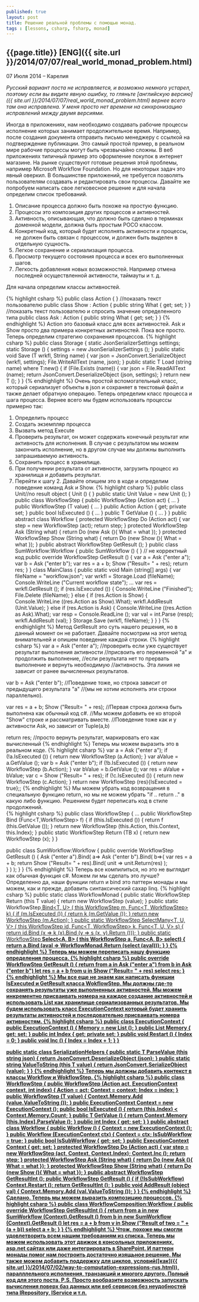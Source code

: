 ```yaml
---
published: true
layout: post
title: Решение реальной проблемы с помощью монад.
tags : [lessons, csharp, fsharp, monad]
---
```


## {{page.title}} [ENG]({{ site.url }}/2014/07/07/real_world_monad_problem.html)

<p class="meta">07 Июля 2014 &#8211; Карелия</p>

*Русский вариант поста не исправляется, и возможно немного устарел, поэтому если вы видите явную ошибку, то гляньте [английскую версию]({{ site.url }}/2014/07/07/real_world_monad_problem.html) вернее всего там она исправлена. У меня просто нет времени на синхронизацию исправлений между двумя версиями.*

Иногда в приложениях, нам необходимо создавать рабочие процессы исполнение которых занимает продолжительное время. Например, после создания документа отправить письмо менеджеру с ссылкой на подтверждение публикации. Это самый простой пример, в реальном мире рабочие процессы могут быть чрезвычайно сложны. В веб приложениях типичный пример это оформление покупок в интернет магазине. На рынке существуют готовые решения этой проблемы, например Microsoft Workflow Foundation. Но для некоторых задач это явный оверкил. В большинстве приложений, не требуется позволять пользователям создавать и редактировать свои процессы. Давайте же попробуем написать свое легковесное решение и для начала определим список требований.

1. Описание процесса должно быть похоже на простую функцию.
2. Процессы это композиция других процессов и активностей.
3. Активность, описывающая, что должно быть сделано в терминах доменной модели, должна быть простым POCO классом.
4. Конкретный код, который будет исполнять активности и процессы, не должен быть связан с процессом, и должен быть выделен в отдельную сущность.
5. Легкое сохранение и сериализация процесса.
6. Просмотр текущего состояния процесса и всех его выполненных шагов.  
7. Легкость добавления новых возможностей. Например отмена последней осуществленной активности, таймауты и т. д.

Для начала определим классы активностей.

{% highlight csharp %}
public class Action
{
}
//показать текст пользователю
public class Show : Action
{
	public string What {
		get;
		set;
	}
}
//показать текст пользователю и спросить значение определенного типа
public class Ask<T> : Action
{
	public string What {
		get;
		set;
	}
}
{% endhighlight %}
Action это базовый класс для всех активностей. Ask и Show просто два примера конкретных активностей. Пока все просто.
Теперь определим стратегию сохранения процессов.
{% highlight csharp %}
public class Storage
{
	static JsonSerializerSettings settings;
	static Storage ()
	{
		settings = new JsonSerializerSettings ();
	}
	public static void Save<T> (T wrkfl, String name)
	{
		var json = JsonConvert.SerializeObject (wrkfl, settings);
		File.WriteAllText (name, json);
	}
	public static T Load<T> (string name)
		where T:new()
	{
		if (File.Exists (name)) {
			var json = File.ReadAllText (name);
			return JsonConvert.DeserializeObject<T> (json, settings);
		}
		return new T ();
	}
}
{% endhighlight %}
Очень простой вспомогательный класс, который сериализует объекты в json и сохраняет в текстовый файл и также делает обратную операцию. Теперь определим класс процесса и шага процесса. Вернее всего мы будем использовать процессы примерно так:

1. Определить процесс
1. Создать экземпляр процесса
2. Вызвать метод Execute
3. Проверить результат, он может содержать конечный результат или активность для исполнения. В случае с результатом мы можем закончить исполнение, но в другом случае мы должны выполнить запрашиваемую активность.
4. Сохранить процесс в хранилище.
5. При получении результата от активности, загрузить процесс из хранилища и добавить результат.
6. Перейти к шагу 2. 
Давайте опишем это в коде и определим поведение команд Ask и Show.
{% highlight csharp %}
public class Unit//no result object
{
	Unit ()
	{
	}
	public static Unit Value = new Unit ();
}
public class WorkflowStep<T>
{
	public WorkflowStep (Action act)
	{
		...
	}
	public WorkflowStep (T value)
	{
		...
	}
	public Action Action {
		get;
		private set;
	}
	public bool IsExecuted ()
	{
		...
	}
	public T GetValue ()
	{
		...
	}
}
public abstract class Workflow<TB>
{
	protected WorkflowStep<T> Do<T> (Action act)
	{
		var step = new WorkflowStep<T> (act);
		return step;
	}
	protected WorkflowStep<T> Ask<T> (String what)
	{
		return Do<T> (new Ask<T> (){ What = what });
	}
	protected WorkflowStep<Unit> Show (String what)
	{
		return Do<Unit> (new Show (){ What = what });
	}
	public abstract WorkflowStep<TB> GetResult ();
}
public class SumWorkflow:Workflow<int>
{
	public SumWorkflow ()
	{
	}
	// не корректный код
	public override WorkflowStep<int> GetResult ()
	{
		var a = Ask<int> ("enter a");
		var b = Ask<int> ("enter b");
		var res = a + b;
		Show ("Result= " + res);
		return res;
	}
}
class MainClass
{
	public static void Main (string[] args)
	{
		var fileName = "workflow.json";
		var wrkfl = Storage.Load<SumWorkflow> (fileName);
		Console.WriteLine ("Current workflow state");
		...
		var res = wrkfl.GetResult ();
		if (res.IsExecuted ()) {
			Console.WriteLine ("Finished");
			File.Delete (fileName);
		} else {
			if (res.Action is Show) {
				Console.WriteLine ((res.Action as Show).What);
				wrkfl.AddResult (Unit.Value);
			} else if (res.Action is Ask<int>) {
				Console.WriteLine ((res.Action as Ask<int>).What);
				var resp = Console.ReadLine ();
				var val = int.Parse (resp);
				wrkfl.AddResult (val);
			}
			Storage.Save (wrkfl, fileName);
		}
	}
}
{% endhighlight %}
Метод GetResult это суть нашего решения, но в данный момент он не работает. Давайте посмотрим на этот метод внимательней и опишем поведение каждой строки. 
{% highlight csharp %}
var a = Ask<int> ("enter a");
//проверить если уже существует результат выполнения активности
//присвоить его переменной "а" и продолжить выполнение, 
//если результата нет то прервать выполнение и вернуть необходимую
//активность. Эта линия не зависит от ранее вычисленных результатов.

var b = Ask<int> ("enter b");
//Поведение тоже, но строка зависит от предыдущего результата "a"
//(мы не хотим исполнять эти строки параллельно).

var res = a + b;
Show ("Result= " + res);
//Первая строка должна быть выполнена как обычный код c#. 
//Мы можем добавить ее ко второй "Show" строке и рассматривать вместе. 
//Поведение тоже как и у активности Ask, но зависит от Tuple(a,b)

return res;
//просто вернуть результат, маркировать его как вычисленный
{% endhighlight %}
Теперь мы можем выразить это в реальном коде.
{% highlight csharp %}
var a = Ask<int> ("enter a");
if (!a.IsExecuted ()) {
	return new WorkflowStep<WORKFLOWRESTYPE> (a.Action);
}
var aValue = a.GetValue ();
var b = Ask<int> ("enter b");
if (!b.IsExecuted ()) {
	return new WorkflowStep<WORKFLOWRESTYPE> (b.Action);
}
var bValue = b.GetValue ();
var res = aValue + bValue;
var c = Show ("Result= " + res);
if (!c.IsExecuted ()) {
	return new WorkflowStep<WORKFLOWRESTYPE> (c.Action);
}
return new WorkflowStep<WORKFLOWRESTYPE> (res){IsExecuted = true};;
{% endhighlight %}
Мы можем убрать код возвращения в специальную функцию return, но мы не можем убрать "if .. return .." в какую либо функцию. Решением будет переписать код в стиле продолжений.  
{% highlight csharp %}
public class WorkflowStep<T>
{
	...
	public WorkflowStep<TB> Bind<TB> (Func<T,WorkflowStep<TB>> f)
	{
		if (this.IsExecuted ()) {
			return f (this.GetValue ());
		}
		return new WorkflowStep<TB> (this.Action, this.Context, this.Index);
	}
	public static WorkflowStep<TB> Return<TB> (TB x)
	{
		return new WorkflowStep<TB> (x);
	}
}

public class SumWorkflow:Workflow<int>
{
	public override WorkflowStep<int> GetResult ()
	{
		Ask<int> ("enter a").Bind(
			a=> Ask<int> ("enter b").Bind(
				b=>{
					var res = a + b;
					return Show ("Result= " + res).Bind(
						unit => unit.Return(res)
					);			
				}
			)
		);
	}
}
{% endhighlight %}
Теперь все компилиться, но это не выглядит как обычная функция c#. Можем ли мы сделать это лучше? Определенно да, наши функции return и bind это паттерн монады и мы можем, как и прежде, добавить синтаксический сахар linq.
{% highlight csharp %}
public static class WorkflowMonad
{
	public static WorkflowStep<T> Return<T> (this T value)
	{
		return new WorkflowStep<T> (value);
	}
	public static WorkflowStep<U> Bind<T, U> (
		this WorkflowStep<T> m, 
		Func<T, WorkflowStep<U>> k)
	{
		if (m.IsExecuted ()) {
			return k (m.GetValue ());
		}
		return new WorkflowStep<U> (m.Action);
	}
	public static WorkflowStep<V> SelectMany<T, U, V> (
		this WorkflowStep<T> id,
		Func<T, WorkflowStep<U>> k,
		Func<T, U, V> s)
	{
		return id.Bind (x => k (x).Bind (y => s (x, y).Return ()));
	}
	public static WorkflowStep<B> Select<A, B> (
		this WorkflowStep<A> a, 
		Func<A, B> select)
	{
		return a.Bind (aval => WorkflowMonad.Return (select (aval)));
	}
}
{% endhighlight %}
Теперь мы можем переписать нашу функцию определения процесса.
{% highlight csharp %}
public override WorkflowStep<int> GetResult ()
{
	return 	from a in Ask<int> ("enter a")
	        from b in Ask<int> ("enter b")
	        let res = a + b
	        from u in Show ("Result= " + res)
	        select res;
}
{% endhighlight %}
Мы все еще не знаем как написать функции IsExecuted и GetResult класса WokflowStep. Мы должны где-то сохранять результаты уже выполненных активностей. Мы можем инкрементно присваивать номера на каждое создание активностей и использовать List<String> как хранилище сериализованных результатов. Мы будем использовать класс ExecutionСontext который будет хранить результаты активностей и последовательно присваивать номера активностям.
{% highlight csharp %}
public class ExecutionContext
{
	public ExecutionContext ()
	{
		Memory = new List<string> ();
	}
	public List<string> Memory {
		get;
		set;
	}
	public int Index {
		get;
		private set;
	}
	public void Restart ()
	{
		Index = 0;
	}
	public void Inc ()
	{
		Index = Index + 1;
	}
}

public static class SerializationHelpers
{
	public static T ParseValue<T> (this string json)
	{
		return JsonConvert.DeserializeObject<T> (json);
	}
	public static string ValueToString<T> (this T value)
	{
		return JsonConvert.SerializeObject (value);
	}
}
{% endhighlight %}
Теперь мы должны добавить контекст в классы Workflow и WokflowStep.
{% highlight csharp %}
public class WorkflowStep<T>
{
	public WorkflowStep (Action act, ExecutionContext context, int index)
	{
		Action = act;
		Context = context;
		Index = index;
	}
	public WorkflowStep (T value)
	{
		Context.Memory.Add (value.ValueToString ());
	}
	public ExecutionContext Context = new ExecutionContext ();
	public bool IsExecuted ()
	{
		return (this.Index) < Context.Memory.Count;
	}
	public T GetValue ()
	{
		return Context.Memory [this.Index].ParseValue<T> ();
	}
	public int Index {
		get;
		set;
	}
}
public abstract class Workflow<TB>
{
	public Workflow ()
	{
		Context = new ExecutionContext ();
	}
	public Workflow (ExecutionContext ctx)
	{
		Context = ctx;
		IsSubWorkflow = true;
	}
	public bool IsSubWorkflow {
		get;
		set;
	}
	public ExecutionContext Context {
		get;
		set;
	}
	protected WorkflowStep<T> Do<T> (Action act)
	{
		var step = new WorkflowStep<T> (act, Context, Context.Index);
		Context.Inc ();
		return step;
	}
	protected WorkflowStep<T> Ask<T> (String what)
	{
		return Do<T> (new Ask<T> (){ What = what });
	}
	protected WorkflowStep<Unit> Show (String what)
	{
		return Do<Unit> (new Show (){ What = what });
	}
	public abstract WorkflowStep<TB> GetResultInt ();
	public WorkflowStep<TB> GetResult ()
	{
		if (!IsSubWorkflow)
			Context.Restart ();
		return GetResultInt ();
	}
	public void AddResult (object val)
	{
		Context.Memory.Add (val.ValueToString ());
	}
}
{% endhighlight %}
Сделано. Теперь мы можем выразить композицию процессов.
{% highlight csharp %}
public class WorkflowComposition:Workflow<int>
{
	public override WorkflowStep<int> GetResultInt ()
	{
		return 	from a in new SumWorkflow (Context).GetResult ()
		        from b in new SumWorkflow (Context).GetResult ()
		        let res = a + b
		        from v in Show ("Result of two = " + (a + b))
		        select a + b;
	}
}
{% endhighlight %}
Чтож, похоже мы смогли удовлетворить всем нашим требованиям из списка.
Теперь мы можем использовать этот движок в консольных приложениях, asp.net сайтах или даже интегрировать в SharePoint. И паттерн монады помог нам построить достаточно изящьное решение. Мы также можем добавить поддержку для циклов, условий([как]({{ site.url }}/2014/07/02/way-to-computation-expressions-rus.html)), паралллельного исполнения, транзакций и многого другого. [Полный код](https://gist.github.com/hodzanassredin/e6b5e70a46201251629e) для этого поста.
P.S.
Просто вообразите возможность запускать вычисления поверх баз данных или веб сервисов без неудобностей типа IRepository, IService и т.п.
